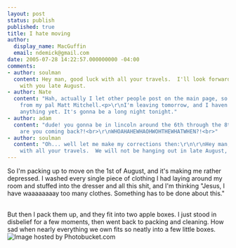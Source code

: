 ```yaml
---
layout: post
status: publish
published: true
title: I hate moving
author:
  display_name: MacGuffin
  email: ndemick@gmail.com
date: 2005-07-28 14:22:57.000000000 -04:00
comments:
- author: soulman
  content: Hey man, good luck with all your travels.  I'll look forward to hanging
    with you late August.
- author: Nate
  content: "Hah, actually I let other people post on the main page, so this post is
    from my pal Matt Mitchell.<p>\r\nI'm leaving tomorrow, and I haven't packed hardly
    anything yet. It's gonna be a long night tonight."
- author: adam
  content: "dude! you gonna be in lincoln around the 6th through the 8th?<br>\r\nwhen
    are you coming back?!<br>\r\nWHOAHAHEWHAOHWOHTHEWHATWHEN?!<br>"
- author: soulman
  content: "Oh... well let me make my corrections then:\r\n\r\nHey man, good luck
    with all your travels.  We will not be hanging out in late August, though."
---
```

So I'm packing up to move on the 1st of August, and it's making me rather depressed. I washed every single piece of clothing I had laying around my room and stuffed into the dresser and all this shit, and I'm thinking "Jesus, I have waaaaaaaay too many clothes. Something has to be done about this." <br> <br>

But then I pack them up, and they fit into two apple boxes. I just stood in disbelief for a few moments, then went back to packing and cleaning. How sad when nearly everything we own fits so neatly into a few little boxes. <img src="http://img.photobucket.com/albums/v287/sQuareh4t3r/smiley/3023f590.gif" alt="Image hosted by Photobucket.com">